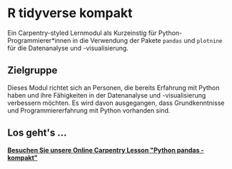 # R tidyverse kompakt

Ein Carpentry-styled Lernmodul als Kurzeinstig für Python-Programmierer*innen in die Verwendung der Pakete `pandas` und `plotnine` für die Datenanalyse und -visualisierung.

## Zielgruppe

Dieses Modul richtet sich an Personen, die bereits Erfahrung mit Python haben und ihre Fähigkeiten in der Datenanalyse und -visualisierung verbessern möchten. Es wird davon ausgegangen, dass Grundkenntnisse und Programmiererfahrung mit Python vorhanden sind.

## Los geht's ...

**[Besuchen Sie unsere Online Carpentry Lesson "Python pandas - kompakt"](https://dr-eberle-zentrum.github.io/Python-pandas-compact/)**